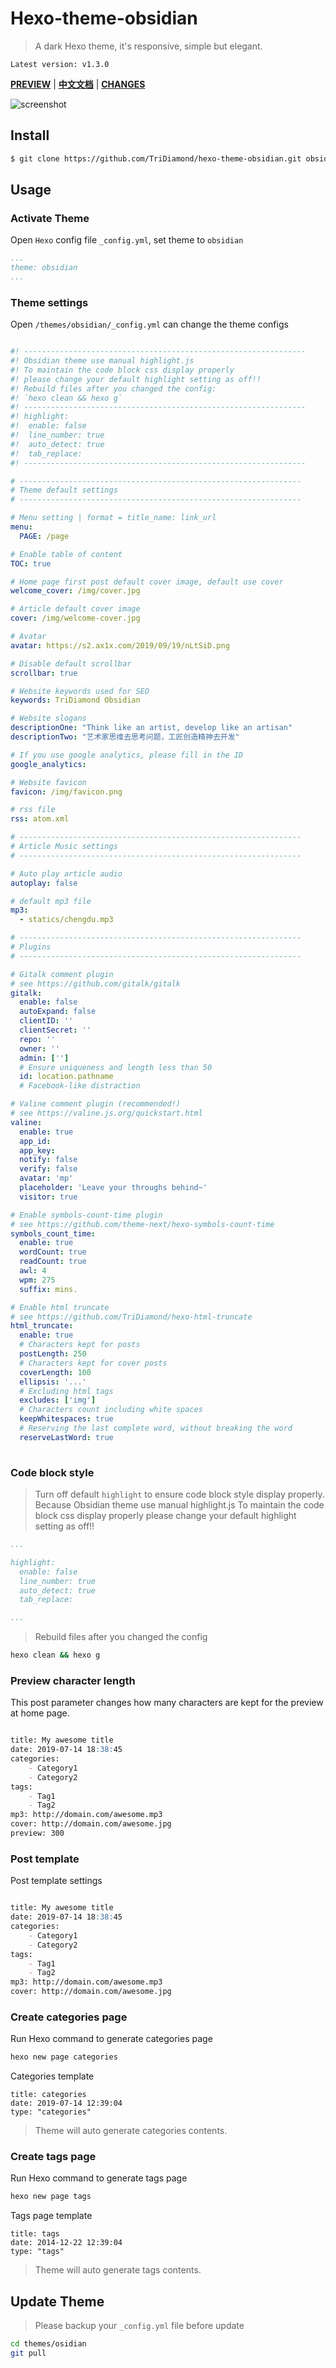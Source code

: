 # Hexo-theme-obsidian
> A dark Hexo theme, it's responsive, simple but elegant.

`Latest version: v1.3.0`

**[PREVIEW](http://tridiamond.me)** |
**[中文文档](https://github.com/TriDiamond/hexo-theme-obsidian/blob/master/README_CN.md)** |
**[CHANGES](https://github.com/TriDiamond/hexo-theme-obsidian/blob/master/CHANGELOG.md)**


![screenshot](https://res.cloudinary.com/tridiamond/image/upload/v1571332123/blog/A-Obsidian_mlnj3q.png)

## Install

``` bash
$ git clone https://github.com/TriDiamond/hexo-theme-obsidian.git obsidian
```

## Usage

### Activate Theme

Open `Hexo` config file `_config.yml`, set theme to `obsidian`

``` yaml
...
theme: obsidian
...
```

### Theme settings

Open `/themes/obsidian/_config.yml` can change the theme configs

``` yaml

#! ---------------------------------------------------------------
#! Obsidian theme use manual highlight.js
#! To maintain the code block css display properly
#! please change your default highlight setting as off!!
#! Rebuild files after you changed the config:
#! `hexo clean && hexo g`
#! ---------------------------------------------------------------
#! highlight:
#!  enable: false
#!  line_number: true
#!  auto_detect: true
#!  tab_replace:
#! ---------------------------------------------------------------

# ---------------------------------------------------------------
# Theme default settings
# ---------------------------------------------------------------

# Menu setting | format = title_name: link_url
menu:
  PAGE: /page

# Enable table of content
TOC: true

# Home page first post default cover image, default use cover
welcome_cover: /img/cover.jpg

# Article default cover image
cover: /img/welcome-cover.jpg

# Avatar
avatar: https://s2.ax1x.com/2019/09/19/nLtSiD.png

# Disable default scrollbar
scrollbar: true

# Website keywords used for SEO
keywords: TriDiamond Obsidian

# Website slogans
descriptionOne: "Think like an artist, develop like an artisan"
descriptionTwo: "艺术家思维去思考问题，工匠创造精神去开发"

# If you use google analytics, please fill in the ID
google_analytics:

# Website favicon
favicon: /img/favicon.png

# rss file
rss: atom.xml

# ---------------------------------------------------------------
# Article Music settings
# ---------------------------------------------------------------

# Auto play article audio
autoplay: false

# default mp3 file
mp3: 
  - statics/chengdu.mp3

# ---------------------------------------------------------------
# Plugins
# ---------------------------------------------------------------

# Gitalk comment plugin
# see https://github.com/gitalk/gitalk
gitalk:
  enable: false
  autoExpand: false
  clientID: ''
  clientSecret: ''
  repo: ''
  owner: ''
  admin: ['']
  # Ensure uniqueness and length less than 50
  id: location.pathname
  # Facebook-like distraction

# Valine comment plugin (recommended!)
# see https://valine.js.org/quickstart.html
valine:
  enable: true
  app_id:
  app_key:
  notify: false
  verify: false
  avatar: 'mp'
  placeholder: 'Leave your throughs behind~'
  visitor: true

# Enable symbols-count-time plugin
# see https://github.com/theme-next/hexo-symbols-count-time
symbols_count_time:
  enable: true
  wordCount: true
  readCount: true
  awl: 4
  wpm: 275
  suffix: mins.

# Enable html truncate
# see https://github.com/TriDiamond/hexo-html-truncate
html_truncate:
  enable: true
  # Characters kept for posts
  postLength: 250
  # Characters kept for cover posts
  coverLength: 100
  ellipsis: '...'
  # Excluding html tags
  excludes: ['img']
  # Characters count including white spaces
  keepWhitespaces: true
  # Reserving the last complete word, without breaking the word
  reserveLastWord: true
  
```

### Code block style

> Turn off default `highlight` to ensure code block style display properly. 
  Because Obsidian theme use manual highlight.js
  To maintain the code block css display properly
  please change your default highlight setting as off!!

```yaml
...

highlight:
  enable: false
  line_number: true
  auto_detect: true
  tab_replace:

...
```

> Rebuild files after you changed the config

```bash
hexo clean && hexo g
```

### Preview character length

This post parameter changes how many characters are kept for the preview at home page.

``` markdown

title: My awesome title
date: 2019-07-14 18:38:45
categories:
    - Category1
    - Category2
tags: 
    - Tag1
    - Tag2
mp3: http://domain.com/awesome.mp3
cover: http://domain.com/awesome.jpg
preview: 300

```

### Post template

Post template settings

``` markdown

title: My awesome title
date: 2019-07-14 18:38:45
categories:
    - Category1
    - Category2
tags: 
    - Tag1
    - Tag2
mp3: http://domain.com/awesome.mp3
cover: http://domain.com/awesome.jpg

```

### Create categories page

Run Hexo command to generate categories page

```bash
hexo new page categories
```

Categories template

```
title: categories
date: 2019-07-14 12:39:04
type: "categories"
```

> Theme will auto generate categories contents.

### Create tags page

Run Hexo command to generate tags page

```bash
hexo new page tags
```

Tags page template

```
title: tags
date: 2014-12-22 12:39:04
type: "tags"
```

> Theme will auto generate tags contents.

## Update Theme

> Please backup your `_config.yml` file before update

``` bash
cd themes/osidian
git pull
```